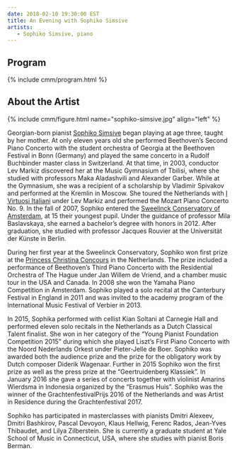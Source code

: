 ```yaml
---
date: 2018-02-10 19:30:00 EST
title: An Evening with Sophiko Simsive
artists: 
   - Sophiko Simsive, piano
---
```


## Program

{% include cmm/program.html %}

## About the Artist

{% include cmm/figure.html name="sophiko-simsive.jpg" align="left" %}

Georgian-born pianist [Sophiko Simsive](http://www.sophikosimsive.com) began playing at age
three, taught by her mother. At only eleven years old she performed Beethoven’s Second Piano
Concerto with the student orchestra of Georgia at the Beethoven Festival in Bonn (Germany) and
played the same concerto in a Rudolf Buchbinder master class in Switzerland. At that time, in
2003, conductor Lev Markiz discovered her at the Music Gymnasium of Tbilisi, where she studied
with professors Maka Aladashvili and Alexander Garber. While at the Gymnasium, she was a
recipient of a scholarship by Vladimir Spivakov and performed at the Kremlin in Moscow. She
toured the Netherlands with [I Virtuosi Italiani](https://www.ivirtuosiitaliani.eu) under Lev
Markiz and performed the Mozart Piano Concerto No. 9. In the fall of 2007, Sophiko entered the
[Sweelinck Conservatory of
Amsterdam](https://en.wikipedia.org/wiki/Conservatorium_van_Amsterdam), at 15 their youngest
pupil. Under the guidance of professor Mila Baslavskaya, she earned a bachelor’s degree with
honors in 2012. After graduation, she studied with professor Jacques Rouvier at the Universität
der Künste in Berlin.

During her first year at the Sweelinck Conservatory, Sophiko won first prize at the [Princess
Christina Concours](https://christinaconcours.nl/english/) in the Netherlands. The prize
included a performance of Beethoven’s Third Piano Concerto with the Residential Orchestra of The
Hague under Jan Willem de Vriend, and a chamber music tour in the USA and Canada. In 2008 she
won the Yamaha Piano Competition in Amsterdam. Sophiko played a solo recital at the Canterbury
Festival in England in 2011 and was invited to the academy program of the International Music
Festival of Verbier in 2013.

In 2015, Sophika performed with cellist Kian Soltani at Carnegie Hall and performed eleven solo
recitals in the Netherlands as a Dutch Classical Talent finalist. She won in her category of the
“Young Pianist Foundation Competition 2015” during which she played Liszt’s First Piano Concerto
with the Noord Nederlands Orkest under Pieter-Jelle de Boer. Sophiko was awarded both the
audience prize and the prize for the obligatory work by Dutch composer Diderik Wagenaar. Further
in 2015 Sophiko won the first prize as well as the press prize at the “Geertruidenberg
Klassiek”. In January 2016 she gave a series of concerts together with violinist Amarins
Wierdsma in Indonesia organized by the “Erasmus Huis”. Sophiko was the winner of the
GrachtenfestivalPrijs 2016 of the Netherlands and was Artist in Residence during the
Grachtenfestival 2017.

Sophiko has participated in masterclasses with pianists Dmitri Alexeev, Dmitri Bashkirov, Pascal
Devoyon, Klaus Hellwig, Ferenc Rados, Jean-Yves Thibaudet, and Lilya Zilberstein. She is
currently a graduate student at Yale School of Music in Connecticut, USA, where she studies with
pianist Boris Berman.
